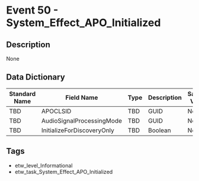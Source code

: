 # Event 50 - System_Effect_APO_Initialized

## Description
None

## Data Dictionary
|Standard Name|Field Name|Type|Description|Sample Value|
|---|---|---|---|---|
|TBD|APOCLSID|TBD|GUID|None|None|
|TBD|AudioSignalProcessingMode|TBD|GUID|None|None|
|TBD|InitializeForDiscoveryOnly|TBD|Boolean|None|None|

## Tags
* etw_level_Informational
* etw_task_System_Effect_APO_Initialized